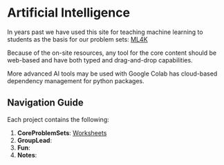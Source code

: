 
# Artificial Intelligence
In years past we have used this site for teaching machine learning to students as the basis for our problem sets: [ML4K](https://machinelearningforkids.co.uk/)


Because of the on-site resources, any tool for the core content should be web-based and have both typed and drag-and-drop capabilities. 

More advanced AI tools may be used with Google Colab has cloud-based dependency management for python packages.

## Navigation Guide
Each project contains the following:
1. **CoreProblemSets**: [Worksheets](https://machinelearningforkids.co.uk/#!/worksheets)
2. **GroupLead**: 
3. **Fun**: 
4. **Notes**:  